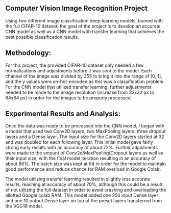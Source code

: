 ## Computer Vision Image Recognition Project

Using two different image classification deep learning models, trained with the full CIFAR-10 dataset, the goal of the project is to develop an accurate CNN model as well as a CNN model with transfer learning that achieves the best possible classification results.

## Methodology:
For this project, the provided CIFAR-10 dataset only needed a few normalizations  and adjustments before it was sent to the model. Each channel of the image was divided by 255 to bring it into the range of [0, 1], and the y values were on-hot-encoded as this was a classification problem. For the CNN model that utilized transfer learning, further adjustments needed to be made to the image resolution (increase from 32x32 px to 64x64 px) in order for the images to be properly processed.

## Experimental Results and Analysis:
Once the data was ready to be processed into the CNN model, I began with a model that used two Conv2D layers, two MaxPooling layers, three dropout layers and a Dense layer. The input size for the  Conv2D layers started at 32 and was doubled for each following layer. This initial model gave fairly strong early results with an accuracy of about 72%. Further adjustments were made to the amount of Conv2d/MaxPooling/Dropout layers as well as their input size, with the final model iteration resulting in an accuracy of about 80%. The batch size was kept at 64 in order for the model to maintain good performance and reduce chance for RAM overload in Google Colab.

The model utilizing transfer learning resulted in slightly less accurate results, reaching at accuracy of about 70%, although this could be a result of not utilizing the full dataset in order to avoid crashing and overloading the allotted Google colab RAM. This model added one 256 input Dense layer and one 10 output Dense layer on top of the preset layers transferred from the VGG16 model. 
